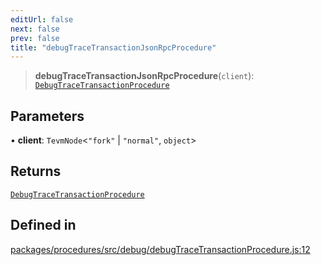 ```yaml
---
editUrl: false
next: false
prev: false
title: "debugTraceTransactionJsonRpcProcedure"
---
```


> **debugTraceTransactionJsonRpcProcedure**(`client`): [`DebugTraceTransactionProcedure`](/reference/tevm/procedures/type-aliases/debugtracetransactionprocedure/)

## Parameters

• **client**: `TevmNode`\<`"fork"` \| `"normal"`, `object`\>

## Returns

[`DebugTraceTransactionProcedure`](/reference/tevm/procedures/type-aliases/debugtracetransactionprocedure/)

## Defined in

[packages/procedures/src/debug/debugTraceTransactionProcedure.js:12](https://github.com/evmts/tevm-monorepo/blob/main/packages/procedures/src/debug/debugTraceTransactionProcedure.js#L12)
